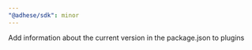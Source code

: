```yaml
---
"@adhese/sdk": minor
---
```


Add information about the current version in the package.json to plugins
